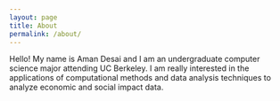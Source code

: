 ```yaml
---
layout: page
title: About
permalink: /about/
---
```


Hello! My name is Aman Desai and I am an undergraduate computer science major attending UC Berkeley. I am really interested in the applications of computational methods and data analysis techniques to analyze economic and social impact data.
